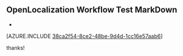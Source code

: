 ## OpenLocalization Workflow Test MarkDown
* 

[AZURE.INCLUDE [38ca2f54-8ce2-48be-9d4d-1cc16e57aab6](calleeMd1.md)]

 
thanks!